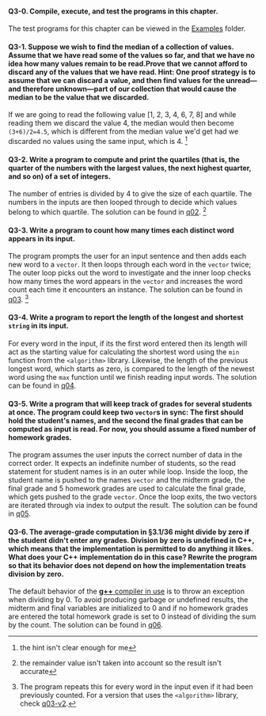 #### Q3-0. Compile, execute, and test the programs in this chapter.
The test programs for this chapter can be viewed in the [Examples](../Examples) folder.

#### Q3-1. Suppose we wish to find the median of a collection of values. Assume that we have read some of the values so far, and that we have no idea how many values remain to be read.Prove that we cannot afford to discard any of the values that we have read. Hint: One proof strategy is to assume that we can discard a value, and then find values for the unread—and therefore unknown—part of our collection that would cause the median to be the value that we discarded.
If we are going to read the following value [1, 2, 3, 4, 6, 7, 8] and while reading them we discard the value 4, the median would then become `(3+6)/2=4.5`, which is different from the median value we'd get had we discarded no values using the same input, which is 4. [^1]

#### Q3-2. Write a program to compute and print the quartiles (that is, the quarter of the numbers with the largest values, the next highest quarter, and so on) of a set of integers.
The number of entries is divided by 4 to give the size of each quartile. The numbers in the inputs are then looped through to decide which values belong to which quartile. The solution can be found in [q02](q02.cpp). [^2]

#### Q3-3. Write a program to count how many times each distinct word appears in its input.
The program prompts the user for an input sentence and then adds each new word to a `vector`. It then loops through each word in the `vector` twice; The outer loop picks out the word to investigate and the inner loop checks how many times the word appears in the `vector` and increases the word count each time it encounters an instance. The solution can be found in [q03](q03.cpp). [^3]

#### Q3-4. Write a program to report the length of the longest and shortest `string` in its input.
For every word in the input, if its the first word entered then its length will act as the starting value for calculating the shortest word using the `min` function from the `<algorithm>` library. Likewise, the length of the previous longest word, which starts as zero, is compared to the length of the newest word using the `max` function until we finish reading input words. The solution can be found in [q04](q04.cpp). 

#### Q3-5. Write a program that will keep track of grades for several students at once. The program could keep two `vector`s in sync: The first should hold the student's names, and the second the final grades that can be computed as input is read. For now, you should assume a fixed number of homework grades.
The program assumes the user inputs the correct number of data in the correct order. It expects an indefinite number of students, so the read statement for student names is in an outer while loop. Inside the loop, the student name is pushed to the names `vector` and the midterm grade, the final grade and 5 homework grades are used to calculate the final grade, which gets pushed to the grade `vector`. Once the loop exits, the two vectors are iterated through via index to output the result. The solution can be found in [q05](q05.cpp). 

#### Q3-6. The average-grade computation in §3.1/36 might divide by zero if the student didn't enter any grades. Division by zero is undefined in C++, which means that the implementation is permitted to do anything it likes. What does your C++ implementation do in this case? Rewrite the program so that its behavior does not depend on how the implementation treats division by zero.
The default behavior of the [**g++** compiler in use](../../README.md#2-notes) is to throw an exception when dividing by 0. To avoid producing garbage or undefined results, the midterm and final variables are initialized to 0 and if no homework grades are entered the total homework grade is set to 0 instead of dividing the sum by the count. The solution can be found in [q06](q06.cpp). 

[^1]: the hint isn't clear enough for me
[^2]: the remainder value isn't taken into account so the result isn't accurate
[^3]: The program repeats this for every word in the input even if it had been previously counted. For a version that uses the `<algorithm>` library, check [q03-v2](q03-v2.cpp).
